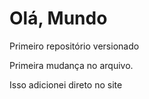 # Olá, Mundo
 Primeiro repositório versionado

 Primeira mudança no arquivo.


Isso adicionei direto no site
